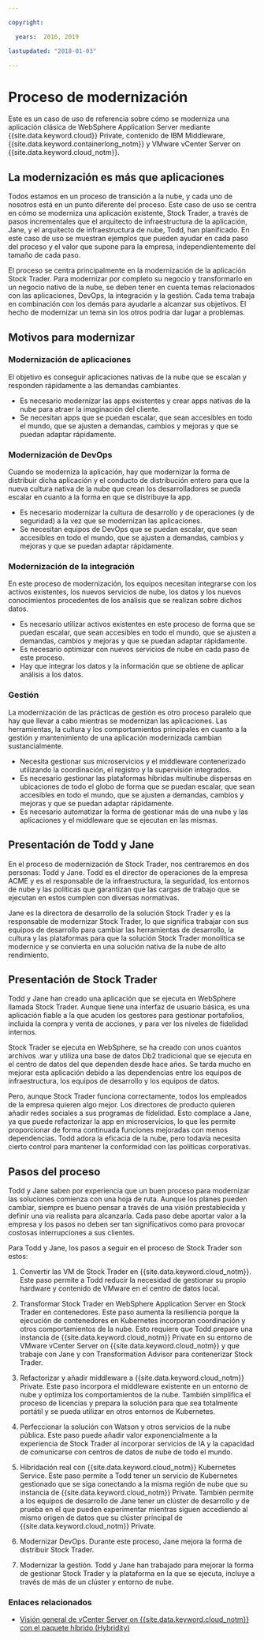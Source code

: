 ```yaml
---

copyright:

  years:  2016, 2019

lastupdated: "2018-01-03"

---
```


# Proceso de modernización

Este es un caso de uso de referencia sobre cómo se moderniza una aplicación clásica de WebSphere Application Server mediante {{site.data.keyword.cloud}} Private, contenido de IBM Middleware, {{site.data.keyword.containerlong_notm}} y VMware vCenter Server on {{site.data.keyword.cloud_notm}}.

## La modernización es más que aplicaciones

Todos estamos en un proceso de transición a la nube, y cada uno de nosotros está en un punto diferente del proceso. Este caso de uso se centra en cómo se moderniza una aplicación existente, Stock Trader, a través de pasos incrementales que el arquitecto de infraestructura de la aplicación, Jane, y el arquitecto de infraestructura de nube, Todd, han planificado. En este caso de uso se muestran ejemplos que pueden ayudar en cada paso del proceso y el valor que supone para la empresa, independientemente del tamaño de cada paso.

El proceso se centra principalmente en la modernización de la aplicación Stock Trader. Para modernizar por completo su negocio y transformarlo en un negocio nativo de la nube, se deben tener en cuenta temas relacionados con las aplicaciones, DevOps, la integración y la gestión. Cada tema trabaja en combinación con los demás para ayudarle a alcanzar sus objetivos. El hecho de modernizar un tema sin los otros podría dar lugar a problemas.

## Motivos para modernizar

### Modernización de aplicaciones

El objetivo es conseguir aplicaciones nativas de la nube que se escalan y responden rápidamente a las demandas cambiantes.

* Es necesario modernizar las apps existentes y crear apps nativas de la nube para atraer la imaginación del cliente.
* Se necesitan apps que se puedan escalar, que sean accesibles en todo el mundo, que se ajusten a demandas, cambios y mejoras y que se puedan adaptar rápidamente.

### Modernización de DevOps

Cuando se moderniza la aplicación, hay que modernizar la forma de distribuir dicha aplicación y el conducto de distribución entero para que la nueva cultura nativa de la nube que crean los desarrolladores se pueda escalar en cuanto a la forma en que se distribuye la app.

* Es necesario modernizar la cultura de desarrollo y de operaciones (y de seguridad) a la vez que se modernizan las aplicaciones.
* Se necesitan equipos de DevOps que se puedan escalar, que sean accesibles en todo el mundo, que se ajusten a demandas, cambios y mejoras y que se puedan adaptar rápidamente.

###  Modernización de la integración

En este proceso de modernización, los equipos necesitan integrarse con los activos existentes, los nuevos servicios de nube, los datos y los nuevos conocimientos procedentes de los análisis que se realizan sobre dichos datos.

* Es necesario utilizar activos existentes en este proceso de forma que se puedan escalar, que sean accesibles en todo el mundo, que se ajusten a demandas, cambios y mejoras y que se puedan adaptar rápidamente.
* Es necesario optimizar con nuevos servicios de nube en cada paso de este proceso.
* Hay que integrar los datos y la información que se obtiene de aplicar análisis a los datos.

### Gestión

La modernización de las prácticas de gestión es otro proceso paralelo que hay que llevar a cabo mientras se modernizan las aplicaciones. Las herramientas, la cultura y los comportamientos principales en cuanto a la gestión y mantenimiento de una aplicación modernizada cambian sustancialmente.

* Necesita gestionar sus microservicios y el middleware contenerizado utilizando la coordinación, el registro y la supervisión integrados.
* Es necesario gestionar las plataformas híbridas multinube dispersas en ubicaciones de todo el globo de forma que se puedan escalar, que sean accesibles en todo el mundo, que se ajusten a demandas, cambios y mejoras y que se puedan adaptar rápidamente.
* Es necesario automatizar la forma de gestionar más de una nube y las aplicaciones y el middleware que se ejecutan en las mismas.

## Presentación de Todd y Jane

En el proceso de modernización de Stock Trader, nos centraremos en dos personas: Todd y Jane. Todd es el director de operaciones de la empresa ACME y es el responsable de la infraestructura, la seguridad, los entornos de nube y las políticas que garantizan que las cargas de trabajo que se ejecutan en estos cumplen con diversas normativas.

Jane es la directora de desarrollo de la solución Stock Trader y es la responsable de modernizar Stock Trader, lo que significa trabajar con sus equipos de desarrollo para cambiar las herramientas de desarrollo, la cultura y las plataformas para que la solución Stock Trader monolítica se modernice y se convierta en una solución nativa de la nube de alto rendimiento.

## Presentación de Stock Trader

Todd y Jane han creado una aplicación que se ejecuta en WebSphere llamada Stock Trader. Aunque tiene una interfaz de usuario básica, es una aplicación fiable a la que acuden los gestores para gestionar portafolios, incluida la compra y venta de acciones, y para ver los niveles de fidelidad internos.

Stock Trader se ejecuta en WebSphere, se ha creado con unos cuantos archivos .war y utiliza una base de datos Db2 tradicional que se ejecuta en el centro de datos del que dependen desde hace años. Se tarda mucho en mejorar esta aplicación debido a las dependencias entre los equipos de infraestructura, los equipos de desarrollo y los equipos de datos.

Pero, aunque Stock Trader funciona correctamente, todos los empleados de la empresa quieren algo mejor. Los directores de producto quieren añadir redes sociales a sus programas de fidelidad. Esto complace a Jane, ya que puede refactorizar la app en microservicios, lo que les permite proporcionar de forma continuada funciones mejoradas con menos dependencias. Todd adora la eficacia de la nube, pero todavía necesita cierto control para mantener la conformidad con las políticas corporativas.

## Pasos del proceso

Todd y Jane saben por experiencia que un buen proceso para modernizar las soluciones comienza con una hoja de ruta. Aunque los planes pueden cambiar, siempre es bueno pensar a través de una visión prestablecida y definir una vía realista para alcanzarla. Cada paso debe aportar valor a la empresa y los pasos no deben ser tan significativos como para provocar costosas interrupciones a sus clientes.

Para Todd y Jane, los pasos a seguir en el proceso de Stock Trader son estos:
1. Convertir las VM de Stock Trader en {{site.data.keyword.cloud_notm}}. Este paso permite a Todd reducir la necesidad de gestionar su propio hardware y contenido de VMware en el centro de datos local.

2. Transformar Stock Trader en WebSphere Application Server en Stock Trader en contenedores. Este paso aumenta la resiliencia porque la ejecución de contenedores en Kubernetes incorporan coordinación y otros comportamientos de la nube. Esto requiere que Todd prepare una instancia de {{site.data.keyword.cloud_notm}} Private en su entorno de VMware vCenter Server on {{site.data.keyword.cloud_notm}} y que trabaje con Jane y con Transformation Advisor para contenerizar Stock Trader.

3. Refactorizar y añadir middleware a {{site.data.keyword.cloud_notm}} Private. Este paso incorpora el middleware existente en un entorno de nube y optimiza los comportamientos de la nube. También simplifica el proceso de licencias y prepara la solución para que sea totalmente portátil y se pueda utilizar en otros entornos de Kubernetes.

4. Perfeccionar la solución con Watson y otros servicios de la nube pública. Este paso puede añadir valor exponencialmente a la experiencia de Stock Trader al incorporar servicios de IA y la capacidad de comunicarse con centros de datos de nube de todo el mundo.

5. Hibridación real con {{site.data.keyword.cloud_notm}} Kubernetes Service. Este paso permite a Todd tener un servicio de Kubernetes gestionado que se siga conectando a la misma región de nube que su instancia de {{site.data.keyword.cloud_notm}} Private. También permite a los equipos de desarrollo de Jane tener un clúster de desarrollo y de prueba en el que pueden experimentar mientras siguen accediendo al mismo origen de datos que su clúster principal de {{site.data.keyword.cloud_notm}} Private.

6. Modernizar DevOps. Durante este proceso, Jane mejora la forma de distribuir Stock Trader.

7. Modernizar la gestión. Todd y Jane han trabajado para mejorar la forma de gestionar Stock Trader y la plataforma en la que se ejecuta, incluye a través de más de un clúster y entorno de nube.

### Enlaces relacionados

* [Visión general de vCenter Server on {{site.data.keyword.cloud_notm}} con el paquete híbrido (Hybridity)](../vcs/vcs-hybridity-intro.html)
